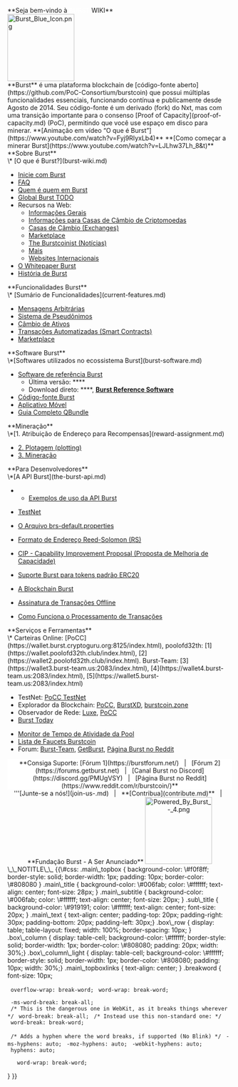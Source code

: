 <languages></languages>

<div class="main_topbox">
<div class="main_title">
**Seja bem-vindo à <span style="color:#ffffff">BURST</span> WIKI**

</div>
<img src="Burst_Blue_Icon.png" title="Burst_Blue_Icon.png" alt="Burst_Blue_Icon.png" width="150" height="150" />

<div class="main_text">
**Burst** é uma plataforma blockchain de [código-fonte aberto](https://github.com/PoC-Consortium/burstcoin) que possui múltiplas funcionalidades essenciais, funcionando contínua e publicamente desde Agosto de 2014. Seu código-fonte é um derivado (fork) do Nxt, mas com uma transição importante para o consenso [Proof of Capacity](proof-of-capacity.md) (PoC), permitindo que você use espaço em disco para minerar.
**[Animação em vídeo “O que é Burst”](https://www.youtube.com/watch?v=Fyj9RIyxLb4)**
**[Como começar a minerar Burst](https://www.youtube.com/watch?v=LJLhw37Lh_8&t)**

</div>
<div class="box_row">
<div class="box_column">
<div class="main_subtitle">
**Sobre Burst**

</div>
\* [O que é Burst?](burst-wiki.md)

-   [Inicie com Burst](getting-started.md)
-   [FAQ](faq.md)
-   [Quem é quem em Burst](burst-who-s-who.md)
-   [Global Burst TODO](global-burst-todo.md)
-   Recursos na Web:
    -   [Informações Gerais](https://www.burst-coin.org/)
    -   [Informações para Casas de Câmbio de Criptomoedas](https://www.burst-coin.org/information-for-exchanges)
    -   [Casas de Câmbio (Exchanges)](exchanges.md)
    -   [Marketplace](http://x.burstnation.com/marketplace)
    -   [The Burstcoinist (Notícias)](https://www.burstcoin.ist/)
    -   [Mais](list-of-burst-related-websites.md)
    -   [Websites Internacionais](list-of-international-burst-websites.md)
-   [O Whitepaper Burst](whitepaper-burst.md)
-   [História de Burst](history-of-burst.md)

</div>
<div class="box_column">
<div class="main_subtitle">
**Funcionalidades Burst**

</div>
\* [Sumário de Funcionalidades](current-features.md)

-   [Mensagens Arbitrárias](arbitrary-messages.md)
-   [Sistema de Pseudônimos](alias-system.md)
-   [Câmbio de Ativos](asset-exchange.md)
-   [Transações Automatizadas (Smart Contracts)](automated-transaction.md)
-   [Marketplace](marketplace.md)

</div>
</div>
<div class="box_row">
</div>
<div class="box_row">
<div class="box_column">
<div class="main_subtitle">
**Software Burst**

</div>
\*[Softwares utilizados no ecossistema Burst](burst-software.md)

-   [Software de referência Burst](burst-reference-software.md)
    -   Última versão: ****
    -   Download direto: ****, **[Burst Reference Software](https://github.com/PoC-Consortium/burstcoin/releases)**
-   [Código-fonte Burst](https://github.com/PoC-Consortium/burstcoin)
-   [Aplicativo Móvel](mobile-app.md)
-   [Guia Completo QBundle](qbundle.md)

</div>
<div class="box_column">
<div class="main_subtitle">
**Mineração**

</div>
\*[1. Atribuição de Endereço para Recompensas](reward-assignment.md)

-   [2. Plotagem (plotting)](plotting.md)
-   [3. Mineração](mining.md)

</div>
</div>
<div class="box_row">
</div>
<div class="box_row">
<div class="box_column">
<div class="main_subtitle">
**Para Desenvolvedores**

</div>
\*[A API Burst](the-burst-api.md)

-   -   [Exemplos de uso da API Burst](the-burst-api-examples.md)

-   [TestNet](testnet.md)
-   [O Arquivo brs-default.properties](brs-default-properties-configuration-file.md)
-   [Formato de Endereço Reed-Solomon (RS)](rs-address-format.md)
-   [CIP - Capability Improvement Proposal (Proposta de Melhoria de Capacidade)](cip.md)
-   [Suporte Burst para tokens padrão ERC20](burst-support-for-erc20-tokens.md)
-   [A Blockchain Burst](burst-blockchain.md)
-   [Assinatura de Transações Offline](offline-transaction-signing.md)
-   [Como Funciona o Processamento de Transações](how-tx-processing-works.md)

</div>
<div class="box_column">
<div class="main_subtitle">
**Serviços e Ferramentas**

</div>
\* Carteiras Online: [PoCC](https://wallet.burst.cryptoguru.org:8125/index.html), poolofd32th: [1](https://wallet.poolofd32th.club/index.html), [2](https://wallet2.poolofd32th.club/index.html). Burst-Team: [3](https://wallet3.burst-team.us:2083/index.html), [4](https://wallet4.burst-team.us:2083/index.html), [5](https://wallet5.burst-team.us:2083/index.html)

-   TestNet: [PoCC TestNet](https://wallet.dev.burst-test.net/)
-   Explorador da Blockchain: [PoCC](https://explore.burst.cryptoguru.org/), [BurstXD](http://burstxd.com/blocks/), [burstcoin.zone](http://burstcoin.zone/wordpress/blockexplorer/)
-   Observador de Rede: [Luxe](http://burstcoin.cc/), [PoCC](https://explore.burst.cryptoguru.org/tool/observe)
-   [Burst Today](http://www.burst.today/)

<!-- -->

-   [Monitor de Tempo de Atividade da Pool](https://uptime.statuscake.com/?TestID=M30iNz7TSq)
-   [Lista de Faucets Burstcoin](http://burstfaucets.com/)
-   Forum: [Burst-Team](http://burstforum.net/), [GetBurst](https://forums.getburst.net/), [Página Burst no Reddit](https://www.reddit.com/r/burstcoin/)

</div>
</div>
</div class="box_row">
</div>
<div class="box_row">
<div class="box_column_light" style="background-color: #ffffff; text-align:center;">
**Consiga Suporte: [Fórum 1](https://burstforum.net/)   |   [Fórum 2](https://forums.getburst.net)   |   [Canal Burst no Discord](https://discord.gg/PMUgVSY)   |   [Página Burst no Reddit](https://www.reddit.com/r/burstcoin/)**

</div>
</div>
<div class="box_row">
<div id="main_topboxlinks">
<center>
'''[Junte-se a nós!](join-us-.md)   |   **[Contribua](contribute.md)**   |   **Fundação Burst - A Ser Anunciado**

<img src="Powered_By_Burst_-_4.png" title="Powered_By_Burst_-_4.png" alt="Powered_By_Burst_-_4.png" width="150" height="150" />

</center>
</div>
\_\_NOTITLE\_\_ {{\#css: .main\_topbox { background-color: \#f0f8ff; border-style: solid; border-width: 1px; padding: 10px; border-color: \#808080 } .main\_title { background-color: \#006fab; color: \#ffffff; text-align: center; font-size: 28px; } .main\_subtitle { background-color: \#006fab; color: \#ffffff; text-align: center; font-size: 20px; } .sub\_title { background-color: \#919191; color: \#ffffff; text-align: center; font-size: 20px; } .main\_text { text-align: center; padding-top: 20px; padding-right: 30px; padding-bottom: 20px; padding-left: 30px;} .box\_row { display: table; table-layout: fixed; width: 100%; border-spacing: 10px; } .box\_column { display: table-cell; background-color: \#ffffff; border-style: solid; border-width: 1px; border-color: \#808080; padding: 20px; width: 30%;} .box\_column\_light { display: table-cell; background-color: \#ffffff; border-style: solid; border-width: 1px; border-color: \#808080; padding: 10px; width: 30%;} .main\_topboxlinks { text-align: center; } .breakword { font-size: 10px;

` overflow-wrap: break-word;`
` word-wrap: break-word;`

` -ms-word-break: break-all;`
` /* This is the dangerous one in WebKit, as it breaks things wherever */`
` word-break: break-all;`
` /* Instead use this non-standard one: */`
` word-break: break-word;`

` /* Adds a hyphen where the word breaks, if supported (No Blink) */`
` -ms-hyphens: auto;`
` -moz-hyphens: auto;`
` -webkit-hyphens: auto;`
` hyphens: auto;`

`   word-wrap: break-word;`

} }}
